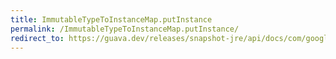 ```yaml
---
title: ImmutableTypeToInstanceMap.putInstance
permalink: /ImmutableTypeToInstanceMap.putInstance/
redirect_to: https://guava.dev/releases/snapshot-jre/api/docs/com/google/common/reflect/ImmutableTypeToInstanceMap.html#putInstance-java.lang.Class-T-
---
```

